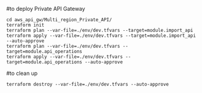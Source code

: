 #to deploy Private API Gateway

    cd aws_api_gw/Multi_region_Private_API/
    terraform init
    terraform plan --var-file=./env/dev.tfvars --target=module.import_api
    terraform apply --var-file=./env/dev.tfvars --target=module.import_api --auto-approve
    terraform plan --var-file=./env/dev.tfvars --target=module.api_operations
    terraform apply --var-file=./env/dev.tfvars --target=module.api_operations --auto-approve

#to clean up

    terraform destroy --var-file=./env/dev.tfvars --auto-approve
